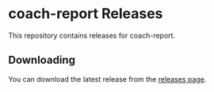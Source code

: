 # coach-report Releases

This repository contains releases for coach-report.

## Downloading

You can download the latest release from the [releases page](releases).
